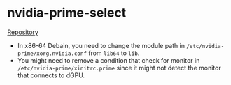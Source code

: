 # nvidia-prime-select

[Repository](https://github.com/wildtruc/nvidia-prime-select)

- In x86-64 Debain, you need to change the module path in `/etc/nvidia-prime/xorg.nvidia.conf` from `lib64` to `lib`.
- You might need to remove a condition that check for monitor in `/etc/nvidia-prime/xinitrc.prime` since it might not
detect the monitor that connects to dGPU.

